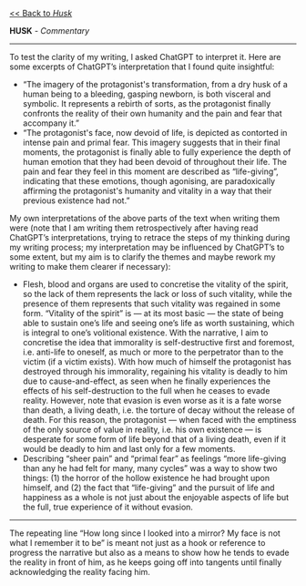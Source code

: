 [<< Back to _Husk_](https://pranigopu.github.io/art/literature/husk.html)

**HUSK** - _Commentary_

---

To test the clarity of my writing, I asked ChatGPT to interpret it. Here are some excerpts of ChatGPT’s interpretation that I found quite insightful:

- “The imagery of the protagonist's transformation, from a dry husk of a human being to a bleeding, gasping newborn, is both visceral and symbolic. It represents a rebirth of sorts, as the protagonist finally confronts the reality of their own humanity and the pain and fear that accompany it.”
- “The protagonist's face, now devoid of life, is depicted as contorted in intense pain and primal fear. This imagery suggests that in their final moments, the protagonist is finally able to fully experience the depth of human emotion that they had been devoid of throughout their life. The pain and fear they feel in this moment are described as “life-giving”, indicating that these emotions, though agonising, are paradoxically affirming the protagonist's humanity and vitality in a way that their previous existence had not.”

My own interpretations of the above parts of the text when writing them were (note that I am writing them retrospectively after having read ChatGPT’s interpretations, trying to retrace the steps of my thinking during my writing process; my interpretation may be influenced by ChatGPT’s to some extent, but my aim is to clarify the themes and maybe rework my writing to make them clearer if necessary):

- Flesh, blood and organs are used to concretise the vitality of the spirit, so the lack of them represents the lack or loss of such vitality, while the presence of them represents that such vitality was regained in some form. “Vitality of the spirit” is — at its most basic — the state of being able to sustain one’s life and seeing one’s life as worth sustaining, which is integral to one’s volitional existence. With the narrative, I aim to concretise the idea that immorality is self-destructive first and foremost, i.e. anti-life to oneself, as much or more to the perpetrator than to the victim (if a victim exists). With how much of himself the protagonist has destroyed through his immorality, regaining his vitality is deadly to him due to cause-and-effect, as seen when he finally experiences the effects of his self-destruction to the full when he ceases to evade reality. However, note that evasion is even worse as it is a fate worse than death, a living death, i.e. the torture of decay without the release of death. For this reason, the protagonist — when faced with the emptiness of the only source of value in reality, i.e. his own existence — is desperate for some form of life beyond that of a living death, even if it would be deadly to him and last only for a few moments.
- Describing “sheer pain” and “primal fear” as feelings  “more life-giving than any he had felt for many, many cycles” was a way to show two things: (1) the horror of the hollow existence he had brought upon himself, and (2) the fact that “life-giving” and the pursuit of life and happiness as a whole is not just about the enjoyable aspects of life but the full, true experience of it without evasion.

---

The repeating line “How long since I looked into a mirror? My face is not what I remember it to be” is meant not just as a hook or reference to progress the narrative but also as a means to show how he tends to evade the reality in front of him, as he keeps going off into tangents until finally acknowledging the reality facing him.